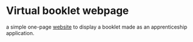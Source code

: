 # Virtual booklet webpage

a simple one-page [website](https://michelle-booklet.netlify.app) to display a booklet made as an apprenticeship application.
